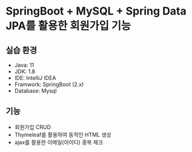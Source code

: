 # SpringBoot + MySQL + Spring Data JPA를 활용한 회원가입 기능 
## 실습 환경
+ Java: 11 
+ JDK: 1.8 
+ IDE: IntelliJ IDEA
+ Framwork: SpringBoot (2.x)
+ Database: Mysql

  
## 기능
+ 회원가입 CRUD
+ Thymeleaf를 활용하여 동적인 HTML 생성
+ ajax를 활용한 이메일(아이디) 중복 체크
